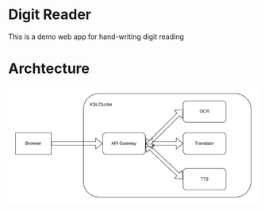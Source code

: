 # Digit Reader

This is a demo web app for hand-writing digit reading

# Archtecture

![arch](frontend/static/arch.jpg)
